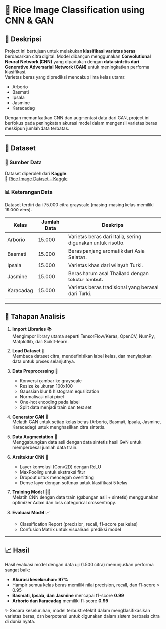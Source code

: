 # 🌾 Rice Image Classification using CNN & GAN

## 📌 Deskripsi
Project ini bertujuan untuk melakukan **klasifikasi varietas beras** berdasarkan citra digital. Model dibangun menggunakan **Convolutional Neural Network (CNN)** yang dipadukan dengan **data sintetis dari Generative Adversarial Network (GAN)** untuk meningkatkan performa klasifikasi.  
Varietas beras yang diprediksi mencakup lima kelas utama:
- Arborio  
- Basmati  
- Ipsala  
- Jasmine  
- Karacadag  

Dengan memanfaatkan CNN dan augmentasi data dari GAN, project ini berfokus pada peningkatan akurasi model dalam mengenali varietas beras meskipun jumlah data terbatas.

---

## 📂 Dataset
### 📑 Sumber Data  
Dataset diperoleh dari **Kaggle**:  
🔗 [Rice Image Dataset – Kaggle](https://www.kaggle.com/datasets/muratkokludataset/rice-image-dataset/code)  

### 📊 Keterangan Data  
Dataset terdiri dari 75.000 citra grayscale (masing-masing kelas memiliki 15.000 citra).  

| Kelas      | Jumlah Data | Deskripsi                                                                 |
|------------|-------------|---------------------------------------------------------------------------|
| Arborio    | 15.000      | Varietas beras dari Italia, sering digunakan untuk risotto.               |
| Basmati    | 15.000      | Beras panjang aromatik dari Asia Selatan.                                |
| Ipsala     | 15.000      | Varietas khas dari wilayah Turki.                                        |
| Jasmine    | 15.000      | Beras harum asal Thailand dengan tekstur lembut.                         |
| Karacadag  | 15.000      | Varietas beras tradisional yang berasal dari Turki.                      |

---

## 🧹 Tahapan Analisis
1. **Import Libraries** 📚  
   Mengimpor library utama seperti TensorFlow/Keras, OpenCV, NumPy, Matplotlib, dan Scikit-learn.  

2. **Load Dataset** 📂  
   Membaca dataset citra, mendefinisikan label kelas, dan menyiapkan data untuk proses selanjutnya.  

3. **Data Preprocessing** 🧹  
   - Konversi gambar ke grayscale  
   - Resize ke ukuran 100x100  
   - Gaussian blur & histogram equalization  
   - Normalisasi nilai pixel  
   - One-hot encoding pada label  
   - Split data menjadi train dan test set  

4. **Generator GAN** 🤖  
   Melatih GAN untuk setiap kelas beras (Arborio, Basmati, Ipsala, Jasmine, Karacadag) untuk menghasilkan citra sintetis.  

5. **Data Augmentation** 🔄  
   Menggabungkan data asli dengan data sintetis hasil GAN untuk memperbesar jumlah data train.  

6. **Arsitektur CNN** 🧩  
   - Layer konvolusi (Conv2D) dengan ReLU  
   - MaxPooling untuk ekstraksi fitur  
   - Dropout untuk mencegah overfitting  
   - Dense layer dengan softmax untuk klasifikasi 5 kelas  

7. **Training Model** 🏋️‍♂️  
   Melatih CNN dengan data train (gabungan asli + sintetis) menggunakan optimizer Adam dan loss categorical crossentropy.  

8. **Evaluasi Model** 📈  
   - Classification Report (precision, recall, f1-score per kelas)  
   - Confusion Matrix untuk visualisasi prediksi model  

---

## 📈 Hasil
Hasil evaluasi model dengan data uji (1.500 citra) menunjukkan performa sangat baik:  
- **Akurasi keseluruhan: 97%**  
- Hampir semua kelas beras memiliki nilai precision, recall, dan f1-score > 0.95  
- **Basmati, Ipsala, dan Jasmine** mencapai f1-score **0.99**  
- **Arborio dan Karacadag** memiliki f1-score **0.95**  

✨ Secara keseluruhan, model terbukti efektif dalam mengklasifikasikan varietas beras, dan berpotensi untuk digunakan dalam sistem berbasis citra di dunia nyata.  
